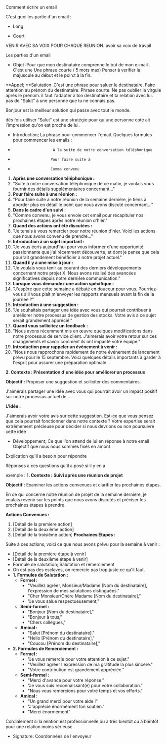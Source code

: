 
Comment écrire un email 





C'est quoi les partie d'un email :

- Long 

- Court



VENIR AVEC SA VOIX POUR CHAQUE REUNION. avoir sa voix de travail

  

Les parties d'un email

   * Objet :Pour que mon destinataire comprenne le but de mon e-mail . C'est une Une phrase courte ( 5 mots max) 
Penser à verifier la majuscule au début et le poin:t à la fin.

**Appel; **Salutation .C'est une phrase pour  saluer  le destinataire. Faire attention au prénom du destinataire. Phrase courte. Ne pas oublier la virgule après le prénom. il faut l'adapter à ton destinataire et ta relation avec lui. pas de "Salut" à une personne que tu ne connais pas. 

Bonjour est la meilleur solution qui passe avec tout le monde.

dés fois utiliser "Salut" est une stratégie pour qu'une personne coté ait l'impression qu'on est proche de lui.





   * Introduction; La phrase pour commencer l'email. Quelques formules pour commencer les emails :
   *                       À la suite de notre conversation téléphonique 
   *                      Pour faire suite à
   *                      Comme convenu
    

   1. **Après une conversation téléphonique :**
   1. "Suite à notre conversation téléphonique de ce matin, je voulais vous fournir des détails supplémentaires concernant..."
   1. **Pour faire suite à une réunion :**
   1. "Pour faire suite à notre réunion de la semaine dernière, je tiens à aborder plus en détail le point que nous avons discuté concernant..."
   1. **Dans le cadre d'un suivi :**
   1. "Comme convenu, je vous envoie cet email pour récapituler nos prochaines étapes après notre réunion d'hier."
   1. **Quand des actions ont été discutées :**
   1. "Je tenais à vous remercier pour notre réunion d'hier. Voici les actions que nous avons convenu de prendre..."
   1. **Introduction à un sujet important :**
   1. "Je vous écris aujourd'hui pour vous informer d'une opportunité passionnante que j'ai récemment découverte, et dont je pense que cela pourrait grandement bénéficier à notre projet actuel."
   1. **Quand il y a une mise à jour :**
   1. "Je voulais vous tenir au courant des derniers développements concernant notre projet X. Nous avons réalisé des avancées significatives depuis notre dernière communication."
   1. **Lorsque vous demandez une action spécifique :**
   1. "J'espère que cette semaine a débuté en douceur pour vous. Pourriez-vous s'il vous plaît m'envoyer les rapports mensuels avant la fin de la journée ?"
   1. **Introduction à une suggestion :**
   1. "Je souhaitais partager une idée avec vous qui pourrait contribuer à améliorer notre processus de gestion des stocks. Votre avis à ce sujet serait grandement apprécié."
   1. **Quand vous sollicitez un feedback :**
   1. "Nous avons récemment mis en œuvre quelques modifications dans notre processus de service client. J'aimerais avoir votre retour sur ces changements et savoir comment ils ont impacté votre équipe."
   1. **Introduction pour rappeler un événement à venir :**
   1. "Nous nous rapprochons rapidement de notre événement de lancement prévu pour le 15 septembre. Voici quelques détails importants à garder à l'esprit pour assurer une préparation optimale.
    

**2. Contexte : Présentation d'une idée pour améliorer un processus**

**Objectif :** Proposer une suggestion et solliciter des commentaires.

J'aimerais partager une idée avec vous qui pourrait avoir un impact positif sur notre processus actuel de .... 

**L'idée :**



J'aimerais avoir votre avis sur cette suggestion. Est-ce que vous pensez que cela pourrait fonctionner dans notre contexte ? Votre expertise serait extrêmement précieuse pour décider si nous devrions ou non poursuivre cette idée

   * Développement; Ce que l'on attend  de lui  en réponse à notre email 
Objectif que nous nous sommes fixés en amont  

Explication qu'il a besoin pour répondre

Réponses à ces questions qu'il a posé si il y en a 

exemple : **1. Contexte : Suivi après une réunion de projet**

**Objectif :** Examiner les actions convenues et clarifier les prochaines étapes.

En ce qui concerne notre réunion de projet de la semaine dernière, je voulais revenir sur les points que nous avons discutés et préciser les prochaines étapes à prendre.

**Actions Convenues :**

   1. [Détail de la première action]
   1. [Détail de la deuxième action]
   1. [Détail de la troisième action]
**Prochaines Étapes :**

Suite à ces actions, voici ce que nous avons prévu pour la semaine à venir :

   * [Détail de la première étape à venir]
   * [Détail de la deuxième étape à venir]
   * Formule de salutation; Salutation et remerciement 
   * On est pas des esclaves, on remercie pas trop.juste ce qu'il faut.
   * **1. Formules de Salutation :**
       * **Formel :**
           * "Veuillez agréer, Monsieur/Madame [Nom du destinataire], l'expression de mes salutations distinguées."
           * "Cher Monsieur/Chère Madame [Nom du destinataire],"
           * "Je vous salue respectueusement,"
       * **Semi-formel :**
           * "Bonjour [Nom du destinataire],"
           * "Bonjour à tous,"
           * "Chers collègues,"
       * **Amical :**
           * "Salut [Prénom du destinataire],"
           * "Hello [Prénom du destinataire],"
           * "Coucou [Prénom du destinataire],"
   * **2. Formules de Remerciement :**
       * **Formel :**
           * "Je vous remercie pour votre attention à ce sujet."
           * "Veuillez agréer l'expression de ma gratitude la plus sincère."
           * "Votre contribution est grandement appréciée."
       * **Semi-formel :**
           * "Merci d'avance pour votre réponse."
           * "Je vous suis reconnaissant(e) pour votre collaboration."
           * "Nous vous remercions pour votre temps et vos efforts."
       * **Amical :**
           * "Un grand merci pour votre aide !"
           * "J'apprécie énormément  ton soutien."
           * "Merci énormément"


   Cordialement si la relation est professionnelle ou à trés bientôt ou à bientôt pour une relation moins sérieuse 

   

   * Signature:  Coordonnées de l'envoyeur 
